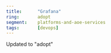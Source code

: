 ```yaml
---
title:      "Grafana"
ring:       adopt
segment:    platforms-and-aoe-services
tags:       [devops]
---
```


Updated to "adopt"
